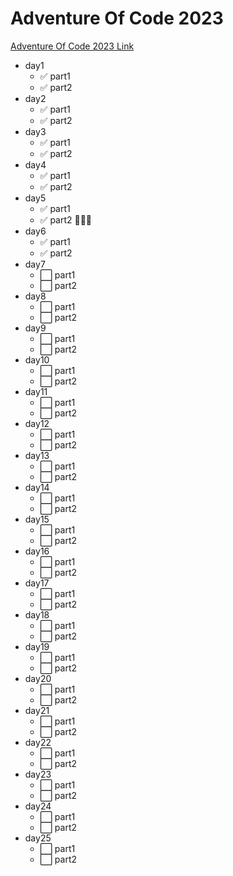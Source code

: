 # Adventure Of Code 2023

[Adventure Of Code 2023 Link](https://adventofcode.com/2023)

- day1
  - ✅ part1
  - ✅ part2
- day2
  - ✅ part1
  - ✅ part2
- day3
  - ✅ part1
  - ✅ part2
- day4
  - ✅ part1
  - ✅ part2
- day5
  - ✅ part1
  - ✅ part2 🫠🫠🫠
- day6
  - ✅ part1
  - ✅ part2
- day7
  - ⬜️ part1
  - ⬜️ part2
- day8
  - ⬜️ part1
  - ⬜️ part2
- day9
  - ⬜️ part1
  - ⬜️ part2
- day10
  - ⬜️ part1
  - ⬜️ part2
- day11
  - ⬜️ part1
  - ⬜️ part2
- day12
  - ⬜️ part1
  - ⬜️ part2
- day13
  - ⬜️ part1
  - ⬜️ part2
- day14
  - ⬜️ part1
  - ⬜️ part2
- day15
  - ⬜️ part1
  - ⬜️ part2
- day16
  - ⬜️ part1
  - ⬜️ part2
- day17
  - ⬜️ part1
  - ⬜️ part2
- day18
  - ⬜️ part1
  - ⬜️ part2
- day19
  - ⬜️ part1
  - ⬜️ part2
- day20
  - ⬜️ part1
  - ⬜️ part2
- day21
  - ⬜️ part1
  - ⬜️ part2
- day22
  - ⬜️ part1
  - ⬜️ part2
- day23
  - ⬜️ part1
  - ⬜️ part2
- day24
  - ⬜️ part1
  - ⬜️ part2
- day25
  - ⬜️ part1
  - ⬜️ part2